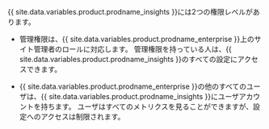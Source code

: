 {{ site.data.variables.product.prodname_insights }}には2つの権限レベルがあります。

- 管理権限は、{{ site.data.variables.product.prodname_enterprise }}上のサイト管理者のロールに対応します。 管理権限を持っている人は、{{ site.data.variables.product.prodname_insights }}のすべての設定にアクセスできます。

- {{ site.data.variables.product.prodname_enterprise }}の他のすべてのユーザは、{{ site.data.variables.product.prodname_insights }}にユーザアカウントを持ちます。 ユーザはすべてのメトリクスを見ることができますが、設定へのアクセスは制限されます。
